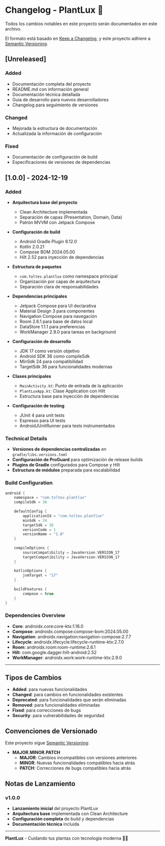 # Changelog - PlantLux 🌱

Todos los cambios notables en este proyecto serán documentados en este archivo.

El formato está basado en [Keep a Changelog](https://keepachangelog.com/es-ES/1.0.0/),
y este proyecto adhiere a [Semantic Versioning](https://semver.org/spec/v2.0.0.html).

## [Unreleased]

### Added
- Documentación completa del proyecto
- README.md con información general
- Documentación técnica detallada
- Guía de desarrollo para nuevos desarrolladores
- Changelog para seguimiento de versiones

### Changed
- Mejorada la estructura de documentación
- Actualizada la información de configuración

### Fixed
- Documentación de configuración de build
- Especificaciones de versiones de dependencias

## [1.0.0] - 2024-12-19

### Added
- **Arquitectura base del proyecto**
  - Clean Architecture implementada
  - Separación de capas (Presentation, Domain, Data)
  - Patrón MVVM con Jetpack Compose

- **Configuración de build**
  - Android Gradle Plugin 8.12.0
  - Kotlin 2.0.21
  - Compose BOM 2024.05.00
  - Hilt 2.52 para inyección de dependencias

- **Estructura de paquetes**
  - `com.toltev.plantlux` como namespace principal
  - Organización por capas de arquitectura
  - Separación clara de responsabilidades

- **Dependencias principales**
  - Jetpack Compose para UI declarativa
  - Material Design 3 para componentes
  - Navigation Compose para navegación
  - Room 2.6.1 para base de datos local
  - DataStore 1.1.1 para preferencias
  - WorkManager 2.9.0 para tareas en background

- **Configuración de desarrollo**
  - JDK 17 como versión objetivo
  - Android SDK 36 como compileSdk
  - MinSdk 24 para compatibilidad
  - TargetSdk 36 para funcionalidades modernas

- **Clases principales**
  - `MainActivity.kt`: Punto de entrada de la aplicación
  - `PlantLuxApp.kt`: Clase Application con Hilt
  - Estructura base para inyección de dependencias

- **Configuración de testing**
  - JUnit 4 para unit tests
  - Espresso para UI tests
  - AndroidJUnitRunner para tests instrumentados

### Technical Details
- **Versiones de dependencias centralizadas** en `gradle/libs.versions.toml`
- **Configuración de ProGuard** para optimización de release builds
- **Plugins de Gradle** configurados para Compose y Hilt
- **Estructura de módulos** preparada para escalabilidad

### Build Configuration
```kotlin
android {
    namespace = "com.toltev.plantlux"
    compileSdk = 36
    
    defaultConfig {
        applicationId = "com.toltev.plantlux"
        minSdk = 24
        targetSdk = 36
        versionCode = 1
        versionName = "1.0"
    }
    
    compileOptions {
        sourceCompatibility = JavaVersion.VERSION_17
        targetCompatibility = JavaVersion.VERSION_17
    }
    
    kotlinOptions {
        jvmTarget = "17"
    }
    
    buildFeatures {
        compose = true
    }
}
```

### Dependencies Overview
- **Core**: androidx.core:core-ktx:1.16.0
- **Compose**: androidx.compose:compose-bom:2024.05.00
- **Navigation**: androidx.navigation:navigation-compose:2.7.7
- **Lifecycle**: androidx.lifecycle:lifecycle-runtime-ktx:2.7.0
- **Room**: androidx.room:room-runtime:2.6.1
- **Hilt**: com.google.dagger:hilt-android:2.52
- **WorkManager**: androidx.work:work-runtime-ktx:2.9.0

---

## Tipos de Cambios

- **Added**: para nuevas funcionalidades
- **Changed**: para cambios en funcionalidades existentes
- **Deprecated**: para funcionalidades que serán eliminadas
- **Removed**: para funcionalidades eliminadas
- **Fixed**: para correcciones de bugs
- **Security**: para vulnerabilidades de seguridad

## Convenciones de Versionado

Este proyecto sigue [Semantic Versioning](https://semver.org/):

- **MAJOR.MINOR.PATCH**
  - **MAJOR**: Cambios incompatibles con versiones anteriores
  - **MINOR**: Nuevas funcionalidades compatibles hacia atrás
  - **PATCH**: Correcciones de bugs compatibles hacia atrás

## Notas de Lanzamiento

### v1.0.0
- **Lanzamiento inicial** del proyecto PlantLux
- **Arquitectura base** implementada con Clean Architecture
- **Configuración completa** de build y dependencias
- **Documentación técnica** incluida

---

**PlantLux** - Cuidando tus plantas con tecnología moderna 🌱✨
